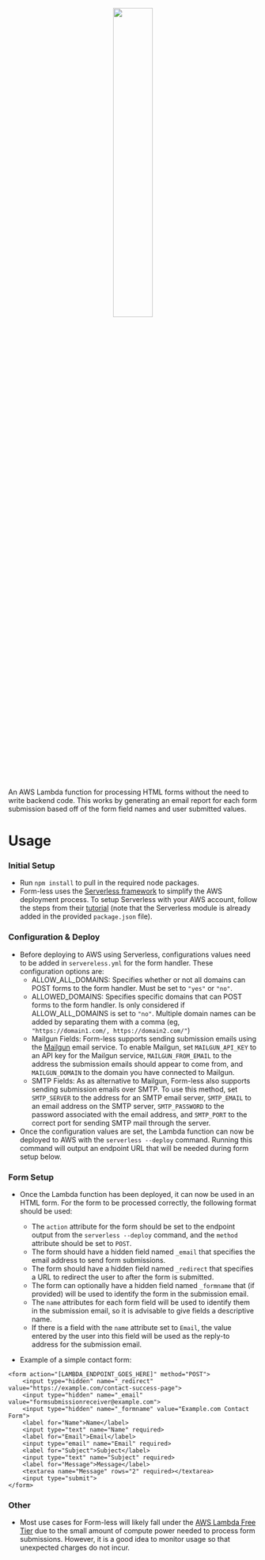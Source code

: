 <p align="center">
    <img src="https://zumbro.me/assets/images/Form-lessLogo.png" width="40%;" style="margin: 0 auto;">
</p>

An AWS Lambda function for processing HTML forms without the need to write backend code. This works by generating an email report for each form submission based off of the form field names and user submitted values.

# Usage
### Initial Setup
- Run ```npm install``` to pull in the required node packages.
- Form-less uses the [Serverless framework](https://serverless.com/) to simplify the AWS deployment process. To setup Serverless with your AWS account, follow the steps from their [tutorial](https://serverless.com/framework/docs/providers/aws/guide/credentials/) (note that the Serverless module is already added in the provided ```package.json``` file).

### Configuration & Deploy
- Before deploying to AWS using Serverless, configurations values need to be added in ```servereless.yml``` for the form handler. These configuration options are:
    - ALLOW_ALL_DOMAINS: Specifies whether or not all domains can POST forms to the form handler. Must be set to ```"yes"``` or ```"no"```.
    - ALLOWED_DOMAINS: Specifies specific domains that can POST forms to the form handler. Is only considered if ALLOW_ALL_DOMAINS is set to ```"no"```. Multiple domain names can be added by separating them with a comma (eg, ```"https://domain1.com/, https://domain2.com/"```)
    - Mailgun Fields: Form-less supports sending submission emails using the [Mailgun](https://www.mailgun.com/) email service. To enable Mailgun, set ```MAILGUN_API_KEY``` to an API key for the Mailgun service, ```MAILGUN_FROM_EMAIL``` to the address the submission emails should appear to come from, and ```MAILGUN_DOMAIN``` to the domain you have connected to Mailgun.
    - SMTP Fields: As as alternative to Mailgun, Form-less also supports sending submission emails over SMTP. To use this method, set ```SMTP_SERVER``` to the address for an SMTP email server, ```SMTP_EMAIL``` to an email address on the SMTP server, ```SMTP_PASSWORD``` to the password associated with the email address, and ```SMTP_PORT``` to the correct port for sending SMTP mail through the server.
-   Once the configuration values are set, the Lambda function can now be deployed to AWS with the ```serverless --deploy``` command. Running this command will output an endpoint URL that will be needed during form setup below.

### Form Setup
- Once the Lambda function has been deployed, it can now be used in an HTML form. For the form to be processed correctly, the following format should be used:
    - The ```action``` attribute for the form should be set to the endpoint output from the ```serverless --deploy``` command, and the ```method``` attribute should be set to ```POST```.
    - The form should have a hidden field named ```_email``` that specifies the email address to send form submissions.
    - The form should have a hidden field named ```_redirect``` that specifies a URL to redirect the user to after the form is submitted.
    - The form can optionally have a hidden field named ```_formname``` that (if provided) will be used to identify the form in the submission email.
    - The ```name``` attributes for each form field will be used to identify them in the submission email, so it is advisable to give fields a descriptive name.
    - If there is a field with the ```name``` attribute set to ```Email```, the value entered by the user into this field will be used as the reply-to address for the submission email.

- Example of a simple contact form:

```
<form action="[LAMBDA_ENDPOINT_GOES_HERE]" method="POST">
    <input type="hidden" name="_redirect" value="https://example.com/contact-success-page">
    <input type="hidden" name="_email" value="formsubmissionreceiver@example.com">
    <input type="hidden" name="_formname" value="Example.com Contact Form">
    <label for="Name">Name</label>
    <input type="text" name="Name" required>
    <label for="Email">Email</label>
    <input type="email" name="Email" required>
    <label for="Subject">Subject</label>
    <input type="text" name="Subject" required>
    <label for="Message">Message</label>
    <textarea name="Message" rows="2" required></textarea>
    <input type="submit">
</form>
```

### Other
- Most use cases for Form-less will likely fall under the [AWS Lambda Free Tier](https://aws.amazon.com/lambda/pricing/) due to the small amount of compute power needed to process form submissions. However, it is a good idea to monitor usage so that unexpected charges do not incur.